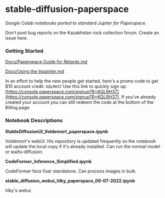 # stable-diffusion-paperspace

_Google Colab notebooks ported to standard Jupiter for Paperspace._

Don't post bug reports on the Kazakhstan rock collection forum. Create an issue here.


### Getting Started

[Docs/Paperspace Guide for Retards.md](https://github.com/Engineer-of-Stuff/stable-diffusion-paperspace/blob/main/Docs/Paperspace%20Guide%20for%20Retards.md)

[Docs/Using the Inpainter.md](https://github.com/Engineer-of-Stuff/stable-diffusion-paperspace/blob/main/Docs/Using%20the%20Inpainter.md)

In an effort to help the new people get started, here's a promo code to get $10 account credit. `KQLRH37` Use this link to quickly sign up:
[https://console.paperspace.com/signup?R=KQLRH37](https://console.paperspace.com/signup?R=KQLRH37). If you've already created your account you can still redeem the code at the bottom of the Billing page.


### Notebook Descriptions

**StableDiffusionUI_Voldemort_paperspace.ipynb**

Voldemort's webUI. His repository is updated frequently so the notebook will update the local copy if it's already installed. Can run the normal model or waifu-diffusion.



**CodeFormer_Inference_Simplified.ipynb**

CodeFormer face fixer standalone. Can process images in bulk.



**stable_diffusion_webui_hlky_paperspace_09-07-2022.ipynb**

hlky's webui
